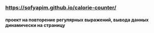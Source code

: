 ### https://sofyapim.github.io/calorie-counter/
#### проект на повторение регулярных выражений, вывода данных динамически на страницу

